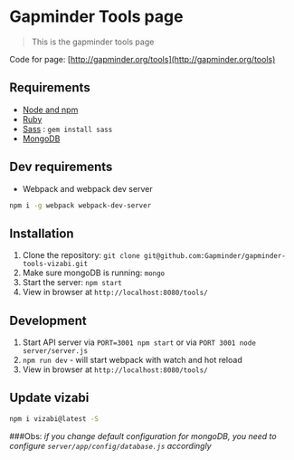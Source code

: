 # Gapminder Tools page
> This is the gapminder tools page

Code for page: [http://gapminder.org/tools](http://gapminder.org/tools)

## Requirements

- [Node and npm](http://nodejs.org)
- [Ruby](http://ruby-lang.com/)
- [Sass](http://sass-lang.com/) : `gem install sass`
- [MongoDB](https://www.mongodb.org/)

## Dev requirements
- Webpack and webpack dev server
 ```bash
 npm i -g webpack webpack-dev-server
 ```
## Installation

1. Clone the repository: `git clone git@github.com:Gapminder/gapminder-tools-vizabi.git`
2. Make sure mongoDB is running: `mongo`
3. Start the server: `npm start`
4. View in browser at `http://localhost:8080/tools/`

## Development

1. Start API server via `PORT=3001 npm start` or via `PORT 3001 node server/server.js`
2. `npm run dev` - will start webpack with watch and hot reload
3. View in browser at `http://localhost:8080/tools/`

## Update vizabi
```bash
npm i vizabi@latest -S
```
###Obs:
*if you change default configuration for mongoDB, you need to configure `server/app/config/database.js` accordingly*
